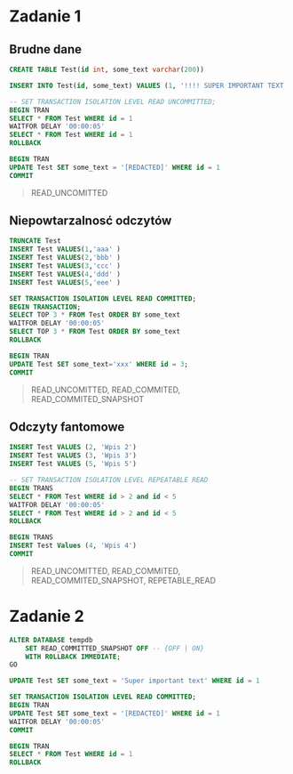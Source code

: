# Zadanie 1

## Brudne dane
```sql
CREATE TABLE Test(id int, some_text varchar(200))

INSERT INTO Test(id, some_text) VALUES (1, '!!!! SUPER IMPORTANT TEXT !!!!')

-- SET TRANSACTION ISOLATION LEVEL READ UNCOMMITTED;
BEGIN TRAN
SELECT * FROM Test WHERE id = 1
WAITFOR DELAY '00:00:05'
SELECT * FROM Test WHERE id = 1
ROLLBACK

BEGIN TRAN
UPDATE Test SET some_text = '[REDACTED]' WHERE id = 1
COMMIT
```

> READ_UNCOMITTED

## Niepowtarzalnosć odczytów

```sql
TRUNCATE Test
INSERT Test VALUES(1,'aaa' )
INSERT Test VALUES(2,'bbb' )
INSERT Test VALUES(3,'ccc' )
INSERT Test VALUES(4,'ddd' )
INSERT Test VALUES(5,'eee' )
```

```sql
SET TRANSACTION ISOLATION LEVEL READ COMMITTED;
BEGIN TRANSACTION;
SELECT TOP 3 * FROM Test ORDER BY some_text
WAITFOR DELAY '00:00:05'
SELECT TOP 3 * FROM Test ORDER BY some_text
ROLLBACK
```

```sql
BEGIN TRAN
UPDATE Test SET some_text='xxx' WHERE id = 3;
COMMIT
```

> READ_UNCOMITTED, READ_COMMITED, READ_COMMITED_SNAPSHOT

## Odczyty fantomowe

```sql
INSERT Test VALUES (2, 'Wpis 2')
INSERT Test VALUES (3, 'Wpis 3')
INSERT Test VALUES (5, 'Wpis 5')

-- SET TRANSACTION ISOLATION LEVEL REPEATABLE READ
BEGIN TRANS
SELECT * FROM Test WHERE id > 2 and id < 5
WAITFOR DELAY '00:00:05'
SELECT * FROM Test WHERE id > 2 and id < 5
ROLLBACK

BEGIN TRANS
INSERT Test Values (4, 'Wpis 4')
COMMIT
```

> READ_UNCOMITTED, READ_COMMITED, READ_COMMITED_SNAPSHOT, REPETABLE_READ

# Zadanie 2

```sql
ALTER DATABASE tempdb
    SET READ_COMMITTED_SNAPSHOT OFF -- {OFF | ON}
    WITH ROLLBACK IMMEDIATE;
GO

UPDATE Test SET some_text = 'Super important text' WHERE id = 1

SET TRANSACTION ISOLATION LEVEL READ COMMITTED;
BEGIN TRAN
UPDATE Test SET some_text = '[REDACTED]' WHERE id = 1
WAITFOR DELAY '00:00:05'
COMMIT

BEGIN TRAN
SELECT * FROM Test WHERE id = 1
ROLLBACK
```
